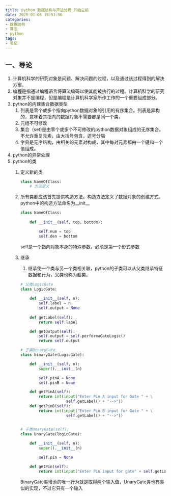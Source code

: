 ```yaml
---
title: python 数据结构与算法分析_开始之前
date: 2020-01-05 15:53:56
categories: 
- 数据结构
- 算法
- python
tags:
- 笔记
---
```

## 一、导论
1. 计算机科学的研究对象是问题、解决问题的过程，以及通过该过程得到的解决方案。
2. 编程是指通过编程语言将算法编码以使其能被执行的过程。计算机科学的研究对象并不是编程，但是编程是计算机科学家所作工作的一个重要组成部分。
3. python的内建集合数据类型
   1. 列表是零个或多个指向python数据对象的引用的有序集合。列表是异构的，意味着其指向的数据对象不需要都是同一个类，
   2. 元组不可修改
   3. 集合（set)是由零个或多个不可修改的python数据对象组成的无序集合。不允许重复元素，由大括号包含，逗号分隔
   4. 字典是无序结构，由相关的元素对构成，其中每对元素都由一个键和一个值组成。
4. python的异常处理
5. python的类
   1. 定义新的类
        ```python
        class NameOfClass:
            # 方法定义
        ```
   2. 所有类都应该首先提供构造方法。构造方法定义了数据对象的创建方式。python中的构造方法命名为__init__
        ```python
        class NameOfClass:
            
            def __init__(self, top, bottom):

                self.num = top
                self.den = bottom
        ```
        self是一个指向对象本身的特殊参数，必须是第一个形式参数
    3. 继承
       1. 继承使一个类与另一个类相关联，python的子类可以从父类继承特征数据和行为，父类也称为超类。
        ```python
        # 父类LogicGate
        class LogicGate:
            
            def __init__(self, n):
                self.label = n
                self.output = None
            
            def getLabel(self):
                return self.label

            def getOutput(self):
                self.output = self.performaGateLogic()
                return self.output
        ```
        ```python
        # 子类BinaryGate
        class binaryGate(LogicGate):

            def __init__(self, n):
                super().__init__(n)

                self.pinA = None
                self.pinB = None

            def getPinA(self):
                return int(input("Enter Pin A input for Gate " + \
                            self.getLabel() + "-->"))
            def getPinB(self):
                return int(input("Enter Pin B input for Gate " + \
                            self.getLabel() + "-->"))
 
        ```
        
        
        ```python

        # 子类UnaryGate(self):
        class UnaryGate(logicGate):
            
            def __init__(self, n):
                super().__init__(n)

                self.pin = None

            def getPin(self):
                return int(input("Enter Pin input for gate" + self.getLabel() + "-->"))
        
        ```
        BinaryGate类增添的唯一行为就是取得两个输入值，UnaryGate类也有类似的实现，不过它只有一个输入

